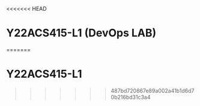 <<<<<<< HEAD
# Y22ACS415-L1  (DevOps LAB)
=======
# Y22ACS415-L1
>>>>>>> 487bd720867e89a002a41b1d6d70b216bd31c3a4
